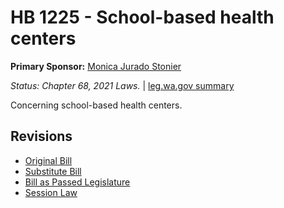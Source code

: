 # HB 1225 - School-based health centers
**Primary Sponsor:** [Monica Jurado Stonier](/person/leg/monica.stonier.md)

*Status: Chapter 68, 2021 Laws.* | [leg.wa.gov summary](https://app.leg.wa.gov/billsummary?BillNumber=1225&Year=2021)

Concerning school-based health centers.

## Revisions
* [Original Bill](1/)
* [Substitute Bill](S/)
* [Bill as Passed Legislature](S.PL/)
* [Session Law](S.SL/)